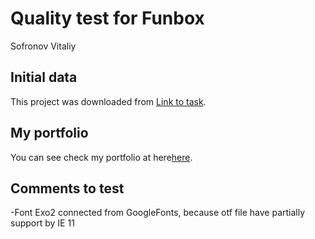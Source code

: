 # Quality test for Funbox

Sofronov Vitaliy

## Initial data

This project was downloaded from [Link to task](https://dl.funbox.ru/qt-html-css-js.zip).

## My portfolio

You can see check my portfolio at here[here](https://sva2021.github.io/MyPortfolio/).

## Comments to test

 -Font Exo2 connected from GoogleFonts, because otf file have partially support by IE 11